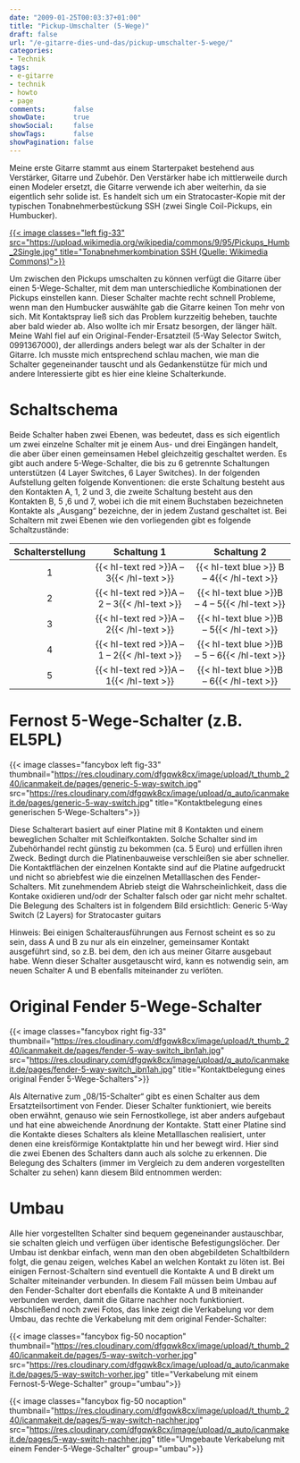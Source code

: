 ```yaml
---
date: "2009-01-25T00:03:37+01:00"
title: "Pickup-Umschalter (5-Wege)"
draft: false
url: "/e-gitarre-dies-und-das/pickup-umschalter-5-wege/"
categories:
- Technik
tags:
- e-gitarre
- technik
- howto
- page
comments:       false
showDate:       true
showSocial:     false
showTags:       false
showPagination: false
---
```


Meine erste Gitarre stammt aus einem Starterpaket bestehend aus Verstärker, Gitarre und Zubehör. Den Verstärker habe ich mittlerweile durch einen Modeler ersetzt, die Gitarre verwende ich aber weiterhin, da sie eigentlich sehr solide ist. Es handelt sich um ein Stratocaster-Kopie mit der typischen Tonabnehmerbestückung SSH (zwei Single Coil-Pickups, ein Humbucker).

<!-- more -->

[{{< image classes="left fig-33" src="https://upload.wikimedia.org/wikipedia/commons/9/95/Pickups_Humb_2Single.jpg" title="Tonabnehmerkombination SSH (Quelle: Wikimedia Commons)">}}](https://commons.wikimedia.org/wiki/File:Pickups_Humb_2Single.jpg)

Um zwischen den Pickups umschalten zu können verfügt die Gitarre über einen 5-Wege-Schalter, mit dem man unterschiedliche Kombinationen der Pickups einstellen kann. Dieser Schalter machte recht schnell Probleme, wenn man den Humbucker auswählte gab die Gitarre keinen Ton mehr von sich. Mit Kontaktspray ließ sich das Problem kurzzeitig beheben, tauchte aber bald wieder ab. Also wollte ich mir Ersatz besorgen, der länger hält. Meine Wahl fiel auf ein Original-Fender-Ersatzteil (5-Way Selector Switch, 0991367000), der allerdings anders belegt war als der Schalter in der Gitarre. Ich musste mich entsprechend schlau machen, wie man die Schalter gegeneinander tauscht und als Gedankenstütze für mich und andere Interessierte gibt es hier eine kleine Schalterkunde.

# Schaltschema

Beide Schalter haben zwei Ebenen, was bedeutet, dass es sich eigentlich um zwei einzelne Schalter mit je einem Aus- und drei Eingängen handelt, die aber über einen gemeinsamen Hebel gleichzeitig geschaltet werden. Es gibt auch andere 5-Wege-Schalter, die bis zu 6 getrennte Schaltungen unterstützen (4 Layer Switches, 6 Layer Switches). In der folgenden Aufstellung gelten folgende Konventionen: die erste Schaltung besteht aus den Kontakten A, 1, 2 und 3, die zweite Schaltung besteht aus den Kontakten B, 5 ,6 und 7, wobei ich die mit einem Buchstaben bezeichneten Kontakte als „Ausgang“ bezeichne, der in jedem Zustand geschaltet ist. Bei Schaltern mit zwei Ebenen wie den vorliegenden gibt es folgende Schaltzustände:


| Schalterstellung |               Schaltung 1                    |                 Schaltung 2                    |
|:----------------:|:--------------------------------------------:|:----------------------------------------------:|
| 1                | {{< hl-text red >}}A – 3{{< /hl-text >}}     | {{< hl-text blue >}} B – 4{{< /hl-text >}}    |
| 2                | {{< hl-text red >}}A – 2 – 3{{< /hl-text >}} | {{< hl-text blue >}}B – 4 – 5{{< /hl-text >}} |
| 3                | {{< hl-text red >}}A – 2{{< /hl-text >}}     | {{< hl-text blue >}}B – 5{{< /hl-text >}}     |
| 4                | {{< hl-text red >}}A – 1 – 2{{< /hl-text >}} | {{< hl-text blue >}}B – 5 – 6{{< /hl-text >}} |
| 5                | {{< hl-text red >}}A – 1{{< /hl-text >}}     | {{< hl-text blue >}}B – 6{{< /hl-text >}}     |

# Fernost 5-Wege-Schalter (z.B. EL5PL)

{{< image classes="fancybox left fig-33" thumbnail="https://res.cloudinary.com/dfgqwk8cx/image/upload/t_thumb_240/icanmakeit.de/pages/generic-5-way-switch.jpg" src="https://res.cloudinary.com/dfgqwk8cx/image/upload/q_auto/icanmakeit.de/pages/generic-5-way-switch.jpg" title="Kontaktbelegung eines generischen 5-Wege-Schalters">}}

Diese Schalterart basiert auf einer Platine mit 8 Kontakten und einem beweglichen Schalter mit Schleifkontakten. Solche Schalter sind im Zubehörhandel recht günstig zu bekommen (ca. 5 Euro) und erfüllen ihren Zweck. Bedingt durch die Platinenbauweise verschleißen sie aber schneller. Die Kontaktflächen der einzelnen Kontakte sind auf die Platine aufgedruckt und nicht so abriebfest wie die einzelnen Metalllaschen des Fender-Schalters. Mit zunehmendem Abrieb steigt die Wahrscheinlichkeit, dass die Kontake oxidieren und/odr der Schalter falsch oder gar nicht mehr schaltet. Die Belegung des Schalters ist in folgendem Bild ersichtlich:
Generic 5-Way Switch (2 Layers) for Stratocaster guitars

Hinweis: Bei einigen Schalterausführungen aus Fernost scheint es so zu sein, dass A und B zu nur als ein einzelner, gemeinsamer Kontakt ausgeführt sind, so z.B. bei dem, den ich aus meiner Gitarre ausgebaut habe. Wenn dieser Schalter ausgetauscht wird, kann es notwendig sein, am neuen Schalter A und B ebenfalls miteinander zu verlöten.

# Original Fender 5-Wege-Schalter

{{< image classes="fancybox right fig-33" thumbnail="https://res.cloudinary.com/dfgqwk8cx/image/upload/t_thumb_240/icanmakeit.de/pages/fender-5-way-switch_ibn1ah.jpg" src="https://res.cloudinary.com/dfgqwk8cx/image/upload/q_auto/icanmakeit.de/pages/fender-5-way-switch_ibn1ah.jpg" title="Kontaktbelegung eines original Fender 5-Wege-Schalters">}}

Als Alternative zum „08/15-Schalter“ gibt es einen Schalter aus dem Ersatzteilsortiment von Fender. Dieser Schalter funktioniert, wie bereits oben erwähnt, genauso wie sein Fernostkollege, ist aber anders aufgebaut und hat eine abweichende Anordnung der Kontakte. Statt einer Platine sind die Kontakte dieses Schalters als kleine Metalllaschen realisiert, unter denen eine kreisförmige Kontaktplatte hin und her bewegt wird. Hier sind die zwei Ebenen des Schalters dann auch als solche zu erkennen. Die Belegung des Schalters (immer im Vergleich zu dem anderen vorgestellten Schalter zu sehen) kann diesem Bild entnommen werden:

# Umbau

Alle hier vorgestellten Schalter sind bequem gegeneinander austauschbar, sie schalten gleich und verfügen über identische Befestigungslöcher. Der Umbau ist denkbar einfach, wenn man den oben abgebildeten Schaltbildern folgt, die genau zeigen, welches Kabel an welchen Kontakt zu löten ist. Bei einigen Fernost-Schaltern sind eventuell die Kontakte A und B direkt um Schalter miteinander verbunden. In diesem Fall müssen beim Umbau auf den Fender-Schalter dort ebenfalls die Kontakte A und B miteinander verbunden werden, damit die Gitarre nachher noch funktioniert. Abschließend noch zwei Fotos, das linke zeigt die Verkabelung vor dem Umbau, das rechte die Verkabelung mit dem original Fender-Schalter:

{{< image classes="fancybox fig-50 nocaption" thumbnail="https://res.cloudinary.com/dfgqwk8cx/image/upload/t_thumb_240/icanmakeit.de/pages/5-way-switch-vorher.jpg" src="https://res.cloudinary.com/dfgqwk8cx/image/upload/q_auto/icanmakeit.de/pages/5-way-switch-vorher.jpg" title="Verkabelung mit einem Fernost-5-Wege-Schalter" group="umbau">}}

{{< image classes="fancybox fig-50 nocaption" thumbnail="https://res.cloudinary.com/dfgqwk8cx/image/upload/t_thumb_240/icanmakeit.de/pages/5-way-switch-nachher.jpg" src="https://res.cloudinary.com/dfgqwk8cx/image/upload/q_auto/icanmakeit.de/pages/5-way-switch-nachher.jpg" title="Umgebaute Verkabelung mit einem Fender-5-Wege-Schalter" group="umbau">}}
